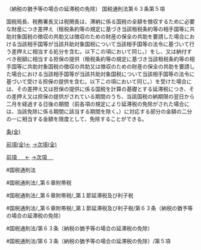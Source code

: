 （納税の猶予等の場合の延滞税の免除）
国税通則法第６３条第５項

国税局長、税務署長又は税関長は、滞納に係る国税の全額を徴収するために必要な財産につき差押え（租税条約等の規定に基づき当該租税条約等の相手国等に共助対象国税の徴収の共助又は徴収のための財産の保全の共助を要請した場合における当該相手国等が当該共助対象国税について当該相手国等の法令に基づいて行う差押えに相当する処分を含む。以下この項において同じ。）をし、又は納付すべき税額に相当する担保の提供（租税条約等の規定に基づき当該租税条約等の相手国等に共助対象国税の徴収の共助又は徴収のための財産の保全の共助を要請した場合における当該相手国等が当該共助対象国税について当該相手国等の法令に基づいて受ける担保の提供を含む。以下この項において同じ。）を受けた場合には、その差押え又は担保の提供に係る国税を計算の基礎とする延滞税につき、その差押え又は担保の提供がされている期間のうち、当該国税の納期限の翌日から二月を経過する日後の期間（前各項の規定により延滞税の免除がされた場合には、当該免除に係る期間に該当する期間を除く。）に対応する部分の金額の二分の一に相当する金額を限度として、免除することができる。

[条(全)](国税通則法＿＿＿＿＿第６３条_.md)

[前項(全)←](国税通則法＿＿＿＿＿第６３条第４項_.md)    [→次項(全)](国税通則法＿＿＿＿＿第６３条第６項_.md)

[前項 　 ←](国税通則法＿＿＿＿＿第６３条第４項.md)    [→次項 　 ](国税通則法＿＿＿＿＿第６３条第６項.md)



#国税通則法

#国税通則法/_第６章附帯税

#国税通則法/_第６章附帯税/_第１節延滞税及び利子税

#国税通則法/_第６章附帯税/_第１節延滞税及び利子税/第６３条（納税の猶予等の場合の延滞税の免除）

#国税通則法/第６３条（納税の猶予等の場合の延滞税の免除）

#国税通則法/第６３条（納税の猶予等の場合の延滞税の免除）/第５項

